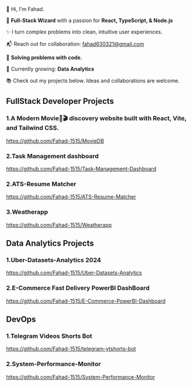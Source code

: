 👋 Hi, I'm Fahad.

🚀 **Full-Stack Wizard** with a passion for **React, TypeScript, & Node.js**

✨ I turn complex problems into clean, intuitive user experiences.

📬 Reach out for collaboration: fahad630321@gmail.com

🔧 **Solving problems with code.** 

🌱 Currently growing: **Data Analytics**

📚 Check out my projects below. Ideas and collaborations are welcome.
## FullStack Developer Projects

### 1.A Modern Movie🍿🎬 discovery website built with React, Vite, and Tailwind CSS.

https://github.com/Fahad-1515/MovieDB

### 2.Task Management dashboard

https://github.com/Fahad-1515/Task-Management-Dashboard

### 2.ATS-Resume Matcher

https://github.com/Fahad-1515/ATS-Resume-Matcher

### 3.Weatherapp

https://github.com/Fahad-1515/Weatherapp
    
## Data Analytics Projects

### 1.Uber-Datasets-Analytics 2024

https://github.com/Fahad-1515/Uber-Datasets-Analytics

### 2.E-Commerce Fast Delivery PowerBI DashBoard

https://github.com/Fahad-1515/E-Commerce-PowerBI-Dashboard
    
## DevOps

### 1.Telegram Videos Shorts Bot

https://github.com/Fahad-1515/telegram-ytshorts-bot

### 2.System-Performance-Monitor

https://github.com/Fahad-1515/System-Performance-Monitor


